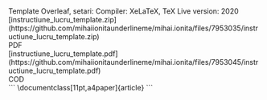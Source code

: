 <br>
<br>Template Overleaf, setari: Compiler: XeLaTeX, TeX Live version: 2020<br>
[instructiune_lucru_template.zip](https://github.com/mihaiionitaunderlineme/mihai.ionita/files/7953035/instructiune_lucru_template.zip)
<br>PDF<br>
[instructiune_lucru_template.pdf](https://github.com/mihaiionitaunderlineme/mihai.ionita/files/7953045/instructiune_lucru_template.pdf)
<br>COD<br>
```
\documentclass[11pt,a4paper]{article}
```
